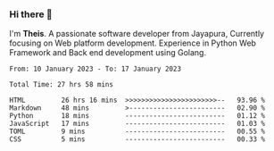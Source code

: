 ### Hi there 👋

I'm <b>Theis</b>. A passionate software developer from Jayapura, Currently focusing on Web platform development. Experience in Python Web Framework and Back end development using Golang.

 
 <!--START_SECTION:waka-->

```text
From: 10 January 2023 - To: 17 January 2023

Total Time: 27 hrs 58 mins

HTML         26 hrs 16 mins  >>>>>>>>>>>>>>>>>>>>>>>--   93.96 %
Markdown     48 mins         >------------------------   02.90 %
Python       18 mins         -------------------------   01.12 %
JavaScript   17 mins         -------------------------   01.03 %
TOML         9 mins          -------------------------   00.55 %
CSS          5 mins          -------------------------   00.33 %
```

<!--END_SECTION:waka-->
